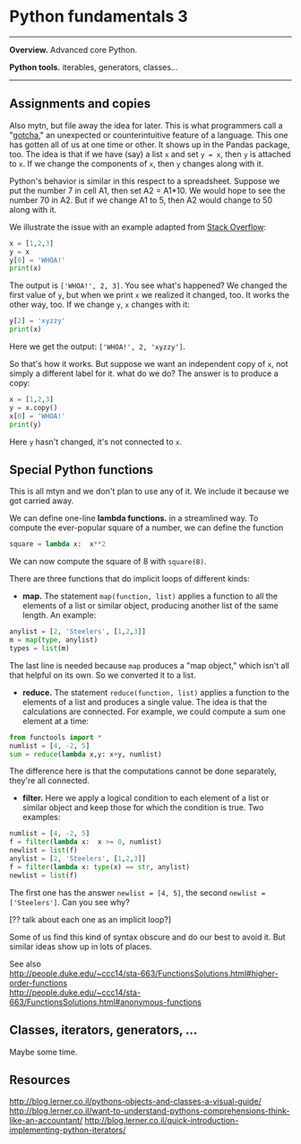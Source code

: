 # Python fundamentals 3


---
**Overview.**   Advanced core Python.

**Python tools.**  iterables, generators, classes...

---

## Assignments and copies

Also mytn, but file away the idea for later.  This is what programmers call a "[gotcha][8]," an unexpected or counterintuitive feature of a language.  This one has gotten all of us at one time or other.  It shows up in the Pandas package, too.  The idea is that if we have (say) a list `x` and set `y = x`, then `y` is attached to `x`.  If we change the components of `x`, then `y` changes along with it.

[8]: https://en.wikipedia.org/wiki/Gotcha_(programming)


Python's behavior is similar in this respect to a spreadsheet.  Suppose we put the number 7 in cell A1, then set A2 = A1*10.  We would hope to see the number 70 in A2.  But if we change A1 to 5, then A2 would change to 50 along with it.


We illustrate the issue with an example adapted from [Stack Overflow](http://stackoverflow.com/a/10844760/804513):

```python
x = [1,2,3]
y = x
y[0] = 'WHOA!'
print(x)
```

The output is `['WHOA!', 2, 3]`.  You see what's happened?  We changed the first value of `y`, but when we print `x` we realized it changed, too.  It works the other way, too.  If we change `y`, `x` changes with it:

```python
y[2] = 'xyzzy'
print(x)
```

Here we get the output:  `['WHOA!', 2, 'xyzzy']`.

So that's how it works.  But suppose we want an independent copy of `x`, not simply a different label for it.  what do we do?  The answer is to produce a copy:

```python
x = [1,2,3]
y = x.copy()
x[0] = 'WHOA!'
print(y)
```

Here `y` hasn't changed, it's not connected to `x`.


## Special Python functions

This is all mtyn and we don't plan to use any of it.  We include it because we got carried away.

We can define one-line **lambda functions.** in a streamlined way.  To compute the ever-popular square of a number, we can define the function

```python
square = lambda x:  x**2
```

We can now compute the square of 8 with `square(8)`.

There are three functions that do implicit loops of different kinds:

* **map.** The statement `map(function, list)` applies a function to all the elements of a list or similar object, producing another list of the same length.  An example:
```python
anylist = [2, 'Steelers', [1,2,3]]
m = map(type, anylist)
types = list(m)
```
The last line is needed because `map` produces a "map object," which isn't all that helpful on its own.  So we converted it to a list.

* **reduce.** The statement `reduce(function, list)` applies a function to the elements of a list and produces a single value.  The idea is that the calculations are connected. For example, we could compute a sum one element at a time:
```python
from functools import *
numlist = [4, -2, 5]
sum = reduce(lambda x,y: x+y, numlist)
```
The difference here is that the computations cannot be done separately, they're all connected.

* **filter.**  Here we apply a logical condition to each element of a list or similar object and keep those for which the condition is true.  Two examples:
```python
numlist = [4, -2, 5]
f = filter(lambda x:  x >= 0, numlist)
newlist = list(f)
anylist = [2, 'Steelers', [1,2,3]]
f = filter(lambda x: type(x) == str, anylist)
newlist = list(f)
```
The first one has the answer `newlist = [4, 5]`, the second `newlist = ['Steelers']`.  Can you see why?

[?? talk about each one as an implicit loop?]

Some of us find this kind of syntax obscure and do our best to avoid it.  But similar ideas show up in lots of places.

See also <br>
http://people.duke.edu/~ccc14/sta-663/FunctionsSolutions.html#higher-order-functions <br>
http://people.duke.edu/~ccc14/sta-663/FunctionsSolutions.html#anonymous-functions


## Classes, iterators, generators, ...

Maybe some time.


## Resources

http://blog.lerner.co.il/pythons-objects-and-classes-a-visual-guide/
http://blog.lerner.co.il/want-to-understand-pythons-comprehensions-think-like-an-accountant/
http://blog.lerner.co.il/quick-introduction-implementing-python-iterators/
